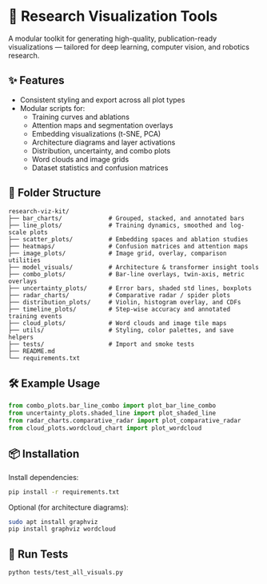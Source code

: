 # 🧠 Research Visualization Tools

A modular toolkit for generating high-quality, publication-ready visualizations — tailored for deep learning, computer vision, and robotics research.

## ✨ Features

- Consistent styling and export across all plot types
- Modular scripts for:
  - Training curves and ablations
  - Attention maps and segmentation overlays
  - Embedding visualizations (t-SNE, PCA)
  - Architecture diagrams and layer activations
  - Distribution, uncertainty, and combo plots
  - Word clouds and image grids
  - Dataset statistics and confusion matrices

## 📁 Folder Structure

```
research-viz-kit/
├── bar_charts/             # Grouped, stacked, and annotated bars
├── line_plots/             # Training dynamics, smoothed and log-scale plots
├── scatter_plots/          # Embedding spaces and ablation studies
├── heatmaps/               # Confusion matrices and attention maps
├── image_plots/            # Image grid, overlay, comparison utilities
├── model_visuals/          # Architecture & transformer insight tools
├── combo_plots/            # Bar-line overlays, twin-axis, metric overlays
├── uncertainty_plots/      # Error bars, shaded std lines, boxplots
├── radar_charts/           # Comparative radar / spider plots
├── distribution_plots/     # Violin, histogram overlay, and CDFs
├── timeline_plots/         # Step-wise accuracy and annotated training events
├── cloud_plots/            # Word clouds and image tile maps
├── utils/                  # Styling, color palettes, and save helpers
├── tests/                  # Import and smoke tests
├── README.md
└── requirements.txt
```

## 🛠 Example Usage

```python
from combo_plots.bar_line_combo import plot_bar_line_combo
from uncertainty_plots.shaded_line import plot_shaded_line
from radar_charts.comparative_radar import plot_comparative_radar
from cloud_plots.wordcloud_chart import plot_wordcloud
```

## 📦 Installation

Install dependencies:

```bash
pip install -r requirements.txt
```

Optional (for architecture diagrams):

```bash
sudo apt install graphviz
pip install graphviz wordcloud
```

## 🧪 Run Tests

```bash
python tests/test_all_visuals.py
```